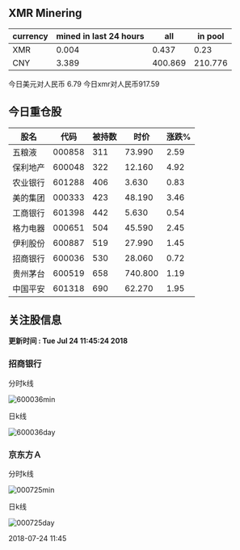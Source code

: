 ## XMR Minering

|currency|mined in last 24 hours|all|in pool|
|---|---|---|---|
|XMR|0.004|0.437|0.23|
|CNY|3.389|400.869|210.776|

今日美元对人民币 6.79	今日xmr对人民币917.59


## 今日重仓股 

|股名|代码|被持数|时价|涨跌%|
|---|---|---|---|---|
|五粮液|000858|311|73.990|2.59|
|保利地产|600048|322|12.160|4.92|
|农业银行|601288|406|3.630|0.83|
|美的集团|000333|423|48.190|3.46|
|工商银行|601398|442|5.630|0.54|
|格力电器|000651|504|45.590|2.45|
|伊利股份|600887|519|27.990|1.45|
|招商银行|600036|530|28.060|0.72|
|贵州茅台|600519|658|740.800|1.19|
|中国平安|601318|690|62.270|1.95|

## 关注股信息
**更新时间 : Tue Jul 24 11:45:24 2018**
### 招商银行 
分时k线

![600036min](http://image.sinajs.cn/newchart/min/n/sh600036.gif)

日k线

![600036day](http://image.sinajs.cn/newchart/daily/n/sh600036.gif)

### 京东方Ａ 
分时k线

![000725min](http://image.sinajs.cn/newchart/min/n/sz000725.gif)

日k线

![000725day](http://image.sinajs.cn/newchart/daily/n/sz000725.gif)

2018-07-24 11:45